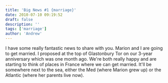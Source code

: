 ```yaml
---
title: 'Big News #1 {marriage}'
date: 2010-07-10 09:19:52
draft: false
description: ''
tags: ['marriage']
author: 'Andrew'
---
```


I have some really fantastic news to share with you. Marion and I are going to get married. I proposed at the top of Glastonbury Tor on our 3-year anniversary which was one month ago. We're both really happy and are starting to think of places in France where we can get married. It'll be somewhere next to the sea, either the Med (where Marion grew up) or the Atlantic (where her parents live now).
